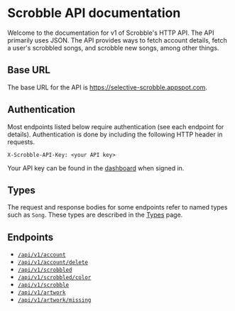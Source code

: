 # Scrobble API documentation

Welcome to the documentation for v1 of Scrobble's HTTP API. The API primarily uses
JSON. The API provides ways to fetch account details, fetch a user's scrobbled
songs, and scrobble new songs, among other things.

## Base URL

The base URL for the API is https://selective-scrobble.appspot.com.

## Authentication

Most endpoints listed below require authentication (see each endpoint for details).
Authentication is done by including the following HTTP header in requests.

```
X-Scrobble-API-Key: <your API key>
```

Your API key can be found in the [dashboard](https://scrobble.littleroot.org/dashboard/api-key) when signed in.

## Types

The request and response bodies for some endpoints refer to named types such as
`Song`. These types are described in the [Types](/types) page.

## Endpoints

* [`/api/v1/account`](/account)
* [`/api/v1/account/delete`](/account__delete)
* [`/api/v1/scrobbled`](/scrobbled)
* [`/api/v1/scrobbled/color`](/scrobbled__color)
* [`/api/v1/scrobble`](/scrobble)
* [`/api/v1/artwork`](/artwork)
* [`/api/v1/artwork/missing`](/artwork__missing)
